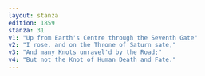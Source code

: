 ```yaml
---
layout: stanza
edition: 1859
stanza: 31
v1: "Up from Earth's Centre through the Seventh Gate"
v2: "I rose, and on the Throne of Saturn sate,"
v3: "⁠And many Knots unravel'd by the Road;"
v4: "But not the Knot of Human Death and Fate."
---
```

